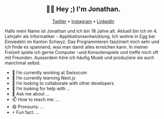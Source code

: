 <h2 align="center">👋🏻 Hey ;) I'm Jonathan.</h2>

<p align="center">
<a href="https://twitter.com/JonathanXD12_">Twitter</a> •
<a href="https://www.instagram.com/jonathan_russ_">Instagram</a> •
<a href="https://www.linkedin.com/in/jonathan-russ-swisscom">LinkedIn</a>
</p>

Hallo mein Name ist Jonathan und ich bin 18 Jahre alt. Aktuell bin ich im 4. Lehrjahr als Informatiker - Applikationsentwicklung. Ich wohne in Egg bei Einsiedeln im Kanton Schwyz. Das Programmieren fasziniert mich sehr und ich finde es spannend, was man damit alles erreichen kann. In meiner Freizeit spiele ich gerne Computer -und Konsolenspiele und treffe mich oft mit Freunden. Ausserdem höre ich häufig Musik und produziere sie auch manchmal selbst.

- 🔭 I’m currently working at Swisscom
- 🌱 I’m currently learning Next.js
- 👯 I’m looking to collaborate with other developers
- 🤔 I’m looking for help with ...
- 💬 Ask me about ...
- 📫 How to reach me: ...
- 😄 Pronouns: ...
- ⚡ Fun fact: ...

<!-- 🔗 &nbsp;**Connect with me**

[![Website](https://img.shields.io/badge/Website-4FC08D?style=for-the-badge&logo=githubpages&logoColor=white)](https://xtenzq.github.io/)
[![Blog](https://img.shields.io/badge/blog-FFA500?style=for-the-badge&logo=rss&logoColor=white)](https://xtenzq.github.io/blog)
[![Twitter](https://img.shields.io/badge/twitter-1DA1F2?style=for-the-badge&logo=twitter&logoColor=white)](https://twitter.com/xtenzQ)
[![Linkedin](https://img.shields.io/badge/linkedin-0077B5?style=for-the-badge&logo=linkedin&logoColor=white)](https://www.linkedin.com/in/xtenzq/)

📊 **Weekly development breakdown**

```text
Python       5 hrs 53 mins   ████████████████▓░░░░░░░░   66.46 %
JSON         2 hrs 37 mins   ███████▒░░░░░░░░░░░░░░░░░   29.64 %
Markdown     20 mins         █░░░░░░░░░░░░░░░░░░░░░░░░   03.82 %
Git Config   0 secs          ░░░░░░░░░░░░░░░░░░░░░░░░░   00.04 %
Other        0 secs          ░░░░░░░░░░░░░░░░░░░░░░░░░   00.03 %
```

<details>
  <summary>🛠️  Languages and Tools</b>
  </summary>
</details>

<details>
  <summary><b>📈  Language / Framework stats</b></summary>

![](https://raw.githubusercontent.com/xtenzQ/github-stats-transparent/output/generated/overview.svg)
![](https://raw.githubusercontent.com/xtenzQ/github-stats-transparent/output/generated/languages.svg)

</details> -->
